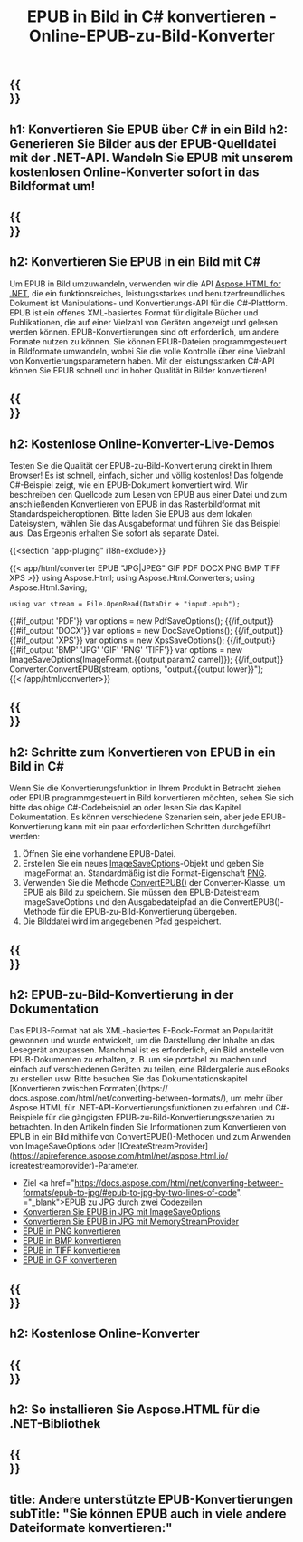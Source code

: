 ﻿---
translation: true
template: /templates/_template-conversion-child.md
title: EPUB in Bild in C# konvertieren - Online-EPUB-zu-Bild-Konverter
description: C#-Beispielcode für die Umwandlung von EPUB in Bild. Verwenden Sie einfach die Konverter-API innerhalb von ASP.NET oder einer beliebigen .NET-Anwendung. Probieren Sie den Online-EPUB-zu-Bild-Konverter kostenlos aus!
url: /net/conversion/epub-to-image/
family: html
platformtag: net
feature: conversion
informat: EPUB
outformat: "Image"
otherformats: PDF DOCX XPS JPEG BMP GIF PNG TIFF
---

{{<section banner>}}
---
h1: Konvertieren Sie EPUB über C# in ein Bild
h2: Generieren Sie Bilder aus der EPUB-Quelldatei mit der .NET-API. Wandeln Sie EPUB mit unserem kostenlosen Online-Konverter sofort in das Bildformat um!
---

{{<section overview>}}
---
h2: Konvertieren Sie EPUB in ein Bild mit C#
---

Um EPUB in Bild umzuwandeln, verwenden wir die API [Aspose.HTML for .NET](https://products.aspose.com/html/net/), die ein funktionsreiches, leistungsstarkes und benutzerfreundliches Dokument ist Manipulations- und Konvertierungs-API für die C#-Plattform. EPUB ist ein offenes XML-basiertes Format für digitale Bücher und Publikationen, die auf einer Vielzahl von Geräten angezeigt und gelesen werden können. EPUB-Konvertierungen sind oft erforderlich, um andere Formate nutzen zu können. Sie können EPUB-Dateien programmgesteuert in Bildformate umwandeln, wobei Sie die volle Kontrolle über eine Vielzahl von Konvertierungsparametern haben. Mit der leistungsstarken C#-API können Sie EPUB schnell und in hoher Qualität in Bilder konvertieren!

{{<section demos>}}
---
h2: Kostenlose Online-Konverter-Live-Demos
---

Testen Sie die Qualität der EPUB-zu-Bild-Konvertierung direkt in Ihrem Browser! Es ist schnell, einfach, sicher und völlig kostenlos! Das folgende C#-Beispiel zeigt, wie ein EPUB-Dokument konvertiert wird. Wir beschreiben den Quellcode zum Lesen von EPUB aus einer Datei und zum anschließenden Konvertieren von EPUB in das Rasterbildformat mit Standardspeicheroptionen. Bitte laden Sie EPUB aus dem lokalen Dateisystem, wählen Sie das Ausgabeformat und führen Sie das Beispiel aus. Das Ergebnis erhalten Sie sofort als separate Datei.

{{<section "app-pluging" i18n-exclude>}}

{{< app/html/converter EPUB "JPG|JPEG" GIF PDF DOCX PNG BMP TIFF XPS >}}
using Aspose.Html;
using Aspose.Html.Converters;
using Aspose.Html.Saving;

    using var stream = File.OpenRead(DataDir + "input.epub");
{{#if_output 'PDF'}}
    var options = new PdfSaveOptions();
{{/if_output}}
{{#if_output 'DOCX'}}
    var options = new DocSaveOptions();
{{/if_output}}
{{#if_output 'XPS'}}
    var options = new XpsSaveOptions();
{{/if_output}}
{{#if_output 'BMP' 'JPG' 'GIF' 'PNG' 'TIFF'}}
    var options = new ImageSaveOptions(ImageFormat.{{output param2 camel}});
{{/if_output}}
    Converter.ConvertEPUB(stream, options, "output.{{output lower}}");   
{{< /app/html/converter>}}


{{<section steps>}}
---
h2: Schritte zum Konvertieren von EPUB in ein Bild in C#
---

Wenn Sie die Konvertierungsfunktion in Ihrem Produkt in Betracht ziehen oder EPUB programmgesteuert in Bild konvertieren möchten, sehen Sie sich bitte das obige C#-Codebeispiel an oder lesen Sie das Kapitel Dokumentation. Es können verschiedene Szenarien sein, aber jede EPUB-Konvertierung kann mit ein paar erforderlichen Schritten durchgeführt werden:
1. Öffnen Sie eine vorhandene EPUB-Datei.
1. Erstellen Sie ein neues [ImageSaveOptions](https://apireference.aspose.com/html/net/aspose.html.saving/imagesaveoptions)-Objekt und geben Sie ImageFormat an. Standardmäßig ist die Format-Eigenschaft [PNG](https://apireference.aspose.com/html/net/aspose.html.rendering.image/imageformat).
1. Verwenden Sie die Methode [ConvertEPUB()](https://apireference.aspose.com/html/net/aspose.html.converters.converter/convertepub/methods/27) der Converter-Klasse, um EPUB als Bild zu speichern. Sie müssen den EPUB-Dateistream, ImageSaveOptions und den Ausgabedateipfad an die ConvertEPUB()-Methode für die EPUB-zu-Bild-Konvertierung übergeben.
1. Die Bilddatei wird im angegebenen Pfad gespeichert.




{{<section documentation>}}
---
h2: EPUB-zu-Bild-Konvertierung in der Dokumentation
---

Das EPUB-Format hat als XML-basiertes E-Book-Format an Popularität gewonnen und wurde entwickelt, um die Darstellung der Inhalte an das Lesegerät anzupassen. Manchmal ist es erforderlich, ein Bild anstelle von EPUB-Dokumenten zu erhalten, z. B. um sie portabel zu machen und einfach auf verschiedenen Geräten zu teilen, eine Bildergalerie aus eBooks zu erstellen usw. Bitte besuchen Sie das Dokumentationskapitel [Konvertieren zwischen Formaten](https:// docs.aspose.com/html/net/converting-between-formats/), um mehr über Aspose.HTML für .NET-API-Konvertierungsfunktionen zu erfahren und C#-Beispiele für die gängigsten EPUB-zu-Bild-Konvertierungsszenarien zu betrachten. In den Artikeln finden Sie Informationen zum Konvertieren von EPUB in ein Bild mithilfe von ConvertEPUB()-Methoden und zum Anwenden von ImageSaveOptions oder [ICreateStreamProvider](https://apireference.aspose.com/html/net/aspose.html.io/ icreatestreamprovider)-Parameter.
  - Ziel <a href="https://docs.aspose.com/html/net/converting-between-formats/epub-to-jpg/#epub-to-jpg-by-two-lines-of-code". ="_blank">EPUB zu JPG durch zwei Codezeilen</a>
  - <a href="https://docs.aspose.com/html/net/converting-between-formats/epub-to-jpg/#convert-epub-to-jpg-using-imagesaveoptions" target="_blank" >Konvertieren Sie EPUB in JPG mit ImageSaveOptions</a>
  - <a href="https://docs.aspose.com/html/net/converting-between-formats/epub-to-jpg/#output-stream-providers" target="_blank">Konvertieren Sie EPUB in JPG mit MemoryStreamProvider</a>
  - <a href="https://docs.aspose.com/html/net/converting-between-formats/epub-to-png/" target="_blank">EPUB in PNG konvertieren</a>
  - <a href="https://docs.aspose.com/html/net/converting-between-formats/epub-to-bmp/" target="_blank">EPUB in BMP konvertieren</a>
  - <a href="https://docs.aspose.com/html/net/converting-between-formats/epub-to-tiff/" target="_blank">EPUB in TIFF konvertieren</a>
  - <a href="https://docs.aspose.com/html/net/converting-between-formats/epub-to-gif/" target="_blank">EPUB in GIF konvertieren</a>



{{<section online-converters>}}
---
h2: Kostenlose Online-Konverter
---

{{<section get-started>}}
---
h2: So installieren Sie Aspose.HTML für die .NET-Bibliothek
---

{{<section other-conversions>}}
---
title: Andere unterstützte EPUB-Konvertierungen
subTitle: "Sie können EPUB auch in viele andere Dateiformate konvertieren:"
---